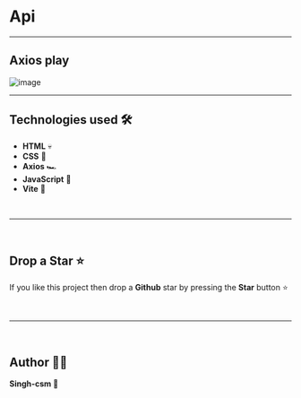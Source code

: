 # Api 
---
Axios play
---

![image](https://github.com/Singh-csm/exploring-apis/assets/118621709/b039bf92-cd12-46f2-96df-0e9ae8b8f666)

---

## Technologies used 🛠️

- **HTML** 💀
- **CSS** 🌈
- **Axios** 🏎
- **JavaScript** 🧠
- **Vite** 🤷

<br/>

---

<br/>

## Drop a Star ⭐

If you like this project then drop a **Github** star by pressing the **Star** button ⭐

<br>

---

<br>

## Author 👨‍💻

**Singh-csm 💚**

